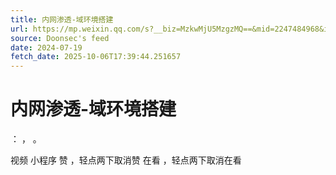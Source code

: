 ```yaml
---
title: 内网渗透-域环境搭建
url: https://mp.weixin.qq.com/s?__biz=MzkwMjU5MzgzMQ==&mid=2247484968&idx=1&sn=f127eb47fc4b7091f01d5f8f59d6293a
source: Doonsec's feed
date: 2024-07-19
fetch_date: 2025-10-06T17:39:44.251657
---
```


# 内网渗透-域环境搭建

：
，
。

视频
小程序
赞
，轻点两下取消赞
在看
，轻点两下取消在看
